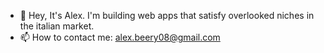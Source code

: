 - 👋 Hey, It's Alex. I'm building web apps that satisfy overlooked niches in the italian market.
- 📫 How to contact me: alex.beery08@gmail.com
